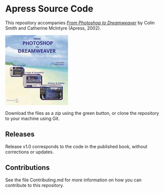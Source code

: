 # Apress Source Code

This repository accompanies [*From Photoshop to Dreamweaver*](http://www.apress.com/9781590591741) by Colin Smith and Catherine McIntyre (Apress, 2002).

![Cover image](9781590591741.jpg)

Download the files as a zip using the green button, or clone the repository to your machine using Git.

## Releases

Release v1.0 corresponds to the code in the published book, without corrections or updates.

## Contributions

See the file Contributing.md for more information on how you can contribute to this repository.
